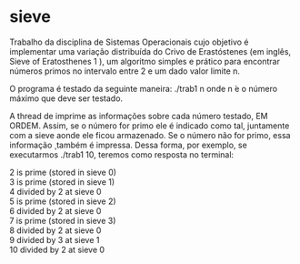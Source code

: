 # sieve
Trabalho da disciplina de Sistemas Operacionais cujo objetivo é implementar uma variação distribuída do Crivo de
Erastóstenes (em inglês, Sieve of Eratosthenes 1 ), um algoritmo simples e prático para
encontrar números primos no intervalo entre 2 e um dado valor limite n.

O programa é testado da seguinte maneira:
./trab1 n onde n  ́e o número máximo que deve ser testado.

A thread de imprime as informações sobre cada número testado, EM
ORDEM. Assim, se o número for primo ele é indicado como tal, juntamente com
a sieve aonde ele ficou armazenado. Se o número não for primo, essa informação ̧
também é impressa. Dessa forma, por exemplo, se executarmos
./trab1 10, teremos como resposta no terminal:

2 is prime (stored in sieve 0)  
3 is prime (stored in sieve 1)  
4 divided by 2 at sieve 0  
5 is prime (stored in sieve 2)  
6 divided by 2 at sieve 0  
7 is prime (stored in sieve 3)  
8 divided by 2 at sieve 0  
9 divided by 3 at sieve 1  
10 divided by 2 at sieve 0  
